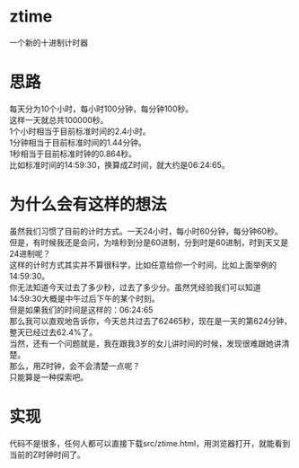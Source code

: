 # ztime
一个新的十进制计时器

# 思路
每天分为10个小时，每小时100分钟，每分钟100秒。<br>
这样一天就总共100000秒。<br>
1个小时相当于目前标准时间的2.4小时。<br>
1分钟相当于目前标准时间的1.44分钟。<br>
1秒相当于目前标准时钟的0.864秒。<br>
比如标准时间的14:59:30，换算成Z时间，就大约是06:24:65。<br>

# 为什么会有这样的想法
虽然我们习惯了目前的计时方式。一天24小时，每小时60分钟，每分钟60秒。<br>
但是，有时候我还是会问，为啥秒到分是60进制，分到时是60进制，时到天又是24进制呢？<br>
这样的计时方式其实并不算很科学，比如任意给你一个时间，比如上面举例的14:59:30。<br>
你无法知道今天过去了多少秒，过去了多少分。虽然凭经验我们可以知道14:59:30大概是中午过后下午的某个时刻。<br>
但是如果我们的时间是这样的：06:24:65<br>
那么我可以直观地告诉你，今天总共过去了62465秒，现在是一天的第624分钟，整天已经过去62.4%了。<br>
当然，还有一个问题就是，我在跟我3岁的女儿讲时间的时候，发现很难跟她讲清楚。<br>
那么，用Z时钟，会不会清楚一点呢？<br>
只能算是一种探索吧。<br>

# 实现
代码不是很多，任何人都可以直接下载src/ztime.html，用浏览器打开，就能看到当前的Z时钟时间了。